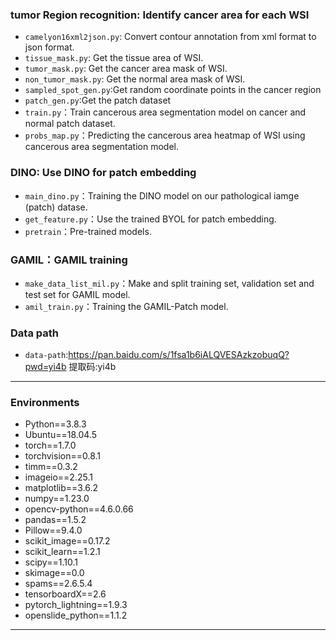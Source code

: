 
### tumor Region recognition: Identify cancer area for each WSI

* `camelyon16xml2json.py`: Convert contour annotation from xml format to json format.
* `tissue_mask.py`: Get the tissue area of WSI.
* `tumor_mask.py`: Get the cancer area mask of WSI.
* `non_tumor_mask.py`: Get the normal area mask of WSI.
* `sampled_spot_gen.py`:Get random coordinate points in the cancer region
* `patch_gen.py`:Get the patch dataset
* `train.py`：Train cancerous area segmentation model on cancer and normal patch dataset.
* `probs_map.py`：Predicting the cancerous area heatmap of WSI using cancerous area segmentation model.

### DINO: Use  DINO for patch embedding

* `main_dino.py`：Training the DINO model on our pathological iamge (patch) datase.
* `get_feature.py`：Use the trained BYOL for patch embedding.
* `pretrain`：Pre-trained models.


### GAMIL：GAMIL training

* `make_data_list_mil.py`：Make and split training set, validation set and test set for GAMIL model.
* `amil_train.py`：Training the GAMIL-Patch model.
### Data path
* `data-path`:https://pan.baidu.com/s/1fsa1b6iALQVESAzkzobuqQ?pwd=yi4b 提取码:yi4b
- - - 
### Environments
* Python==3.8.3
* Ubuntu==18.04.5
* torch==1.7.0
* torchvision==0.8.1
* timm==0.3.2
* imageio==2.25.1
* matplotlib==3.6.2
* numpy==1.23.0
* opencv-python==4.6.0.66
* pandas==1.5.2
* Pillow==9.4.0
* scikit_image==0.17.2
* scikit_learn==1.2.1
* scipy==1.10.1
* skimage==0.0
* spams==2.6.5.4
* tensorboardX==2.6
* pytorch_lightning==1.9.3
* openslide_python==1.1.2
- - -
